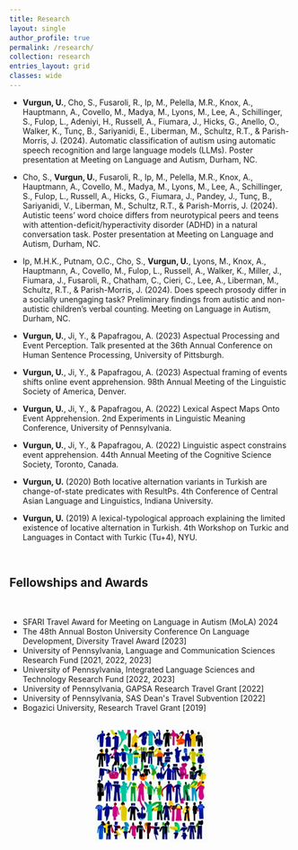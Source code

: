 ```yaml
---
title: Research
layout: single
author_profile: true
permalink: /research/
collection: research
entries_layout: grid
classes: wide
---
```


- **Vurgun, U.**, Cho, S., Fusaroli, R., Ip, M., Pelella, M.R., Knox, A., Hauptmann, A., Covello, M., Madya, M., Lyons, M., Lee, A., Schillinger, S., Fulop, L., Adeniyi, H., Russell, A., Fiumara, J., Hicks, G., Anello, O., Walker, K., Tunç, B., Sariyanidi, E., Liberman, M., Schultz, R.T., & Parish-Morris, J. (2024). Automatic classification of autism using automatic speech recognition and large language models (LLMs). Poster presentation at Meeting on Language and Autism, Durham, NC.

- Cho, S., **Vurgun, U.**, Fusaroli, R., Ip, M., Pelella, M.R., Knox, A., Hauptmann, A., Covello, M., Madya, M., Lyons, M., Lee, A., Schillinger, S., Fulop, L., Russell, A., Hicks, G., Fiumara, J., Pandey, J., Tunç, B., Sariyanidi, V., Liberman, M., Schultz, R.T., & Parish-Morris, J. (2024). Autistic teens’ word choice differs from neurotypical peers and teens with attention-deficit/hyperactivity disorder (ADHD) in a natural conversation task. Poster presentation at Meeting on Language and Autism, Durham, NC.

- Ip, M.H.K., Putnam, O.C., Cho, S., **Vurgun, U.**, Lyons, M., Knox, A., Hauptmann, A., Covello, M., Fulop, L., Russell, A., Walker, K., Miller, J., Fiumara, J., Fusaroli, R., Chatham, C., Cieri, C., Lee, A., Liberman, M., Schultz, R.T., & Parish-Morris, J. (2024). Does speech prosody differ in a socially unengaging task? Preliminary findings from autistic and non-autistic children’s verbal counting. Meeting on Language in Autism, Durham, NC.

- **Vurgun, U.**, Ji, Y., & Papafragou, A. (2023) Aspectual Processing and Event Perception. Talk presented at the 36th Annual Conference on Human Sentence Processing, University of Pittsburgh.

- **Vurgun, U.**, Ji, Y., & Papafragou, A. (2023) Aspectual framing of events shifts online event apprehension. 98th Annual Meeting of the Linguistic Society of America, Denver.

- **Vurgun, U.**, Ji, Y., & Papafragou, A. (2022) Lexical Aspect Maps Onto Event Apprehension. 2nd Experiments in Linguistic Meaning Conference, University of Pennsylvania.

- **Vurgun, U.**, Ji, Y., & Papafragou, A. (2022) Linguistic aspect constrains event apprehension. 44th Annual Meeting of the Cognitive Science Society, Toronto, Canada.

- **Vurgun, U.** (2020) Both locative alternation variants in Turkish are change-of-state predicates with ResultPs. 4th Conference of Central Asian Language and Linguistics, Indiana University.

- **Vurgun, U.** (2019) A lexical-typological approach explaining the limited existence of locative alternation in Turkish. 4th Workshop on Turkic and Languages in Contact with Turkic (Tu+4), NYU.

<br/>

## **Fellowships and Awards**

<br/>
    
- SFARI Travel Award for Meeting on Language in Autism (MoLA) 2024
- The 48th Annual Boston University Conference On Language Development, Diversity Travel Award [2023]
- University of Pennsylvania, Language and Communication Sciences Research Fund [2021, 2022, 2023]
- University of Pennsylvania, Integrated Language Sciences and Technology Research Fund [2022, 2023]
- University of Pennsylvania, GAPSA Research Travel Grant [2022]
- University of Pennsylvania, SAS Dean's Travel Subvention [2022]
- Bogazici University, Research Travel Grant [2019]

<br/>

<div style="text-align:center;">
    <img src="/assets/images/picture2.jpg" alt="my research" style="width:200px;height:200px;">
</div>